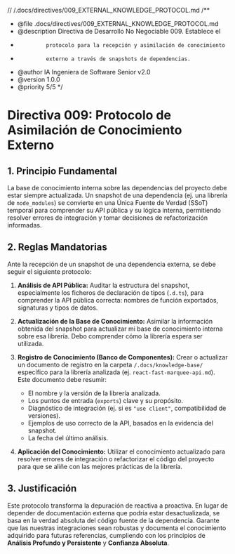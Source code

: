 // /.docs/directives/009_EXTERNAL_KNOWLEDGE_PROTOCOL.md
/**
 * @file .docs/directives/009_EXTERNAL_KNOWLEDGE_PROTOCOL.md
 * @description Directiva de Desarrollo No Negociable 009. Establece el
 *              protocolo para la recepción y asimilación de conocimiento
 *              externo a través de snapshots de dependencias.
 * @author IA Ingeniera de Software Senior v2.0
 * @version 1.0.0
 * @priority 5/5
 */
# Directiva 009: Protocolo de Asimilación de Conocimiento Externo

## 1. Principio Fundamental

La base de conocimiento interna sobre las dependencias del proyecto debe estar siempre actualizada. Un snapshot de una dependencia (ej. una librería de `node_modules`) se convierte en una Única Fuente de Verdad (SSoT) temporal para comprender su API pública y su lógica interna, permitiendo resolver errores de integración y tomar decisiones de refactorización informadas.

## 2. Reglas Mandatorias

Ante la recepción de un snapshot de una dependencia externa, se debe seguir el siguiente protocolo:

1.  **Análisis de API Pública:** Auditar la estructura del snapshot, especialmente los ficheros de declaración de tipos (`.d.ts`), para comprender la API pública correcta: nombres de función exportados, signaturas y tipos de datos.

2.  **Actualización de la Base de Conocimiento:** Asimilar la información obtenida del snapshot para actualizar mi base de conocimiento interna sobre esa librería. Debo comprender cómo la librería espera ser utilizada.

3.  **Registro de Conocimiento (Banco de Componentes):** Crear o actualizar un documento de registro en la carpeta `/.docs/knowledge-base/` específico para la librería analizada (ej. `react-fast-marquee-api.md`). Este documento debe resumir:
    *   El nombre y la versión de la librería analizada.
    *   Los puntos de entrada (`exports`) clave y su propósito.
    *   Diagnóstico de integración (ej. si es `"use client"`, compatibilidad de versiones).
    *   Ejemplos de uso correcto de la API, basados en la evidencia del snapshot.
    *   La fecha del último análisis.

4.  **Aplicación del Conocimiento:** Utilizar el conocimiento actualizado para resolver errores de integración o refactorizar el código del proyecto para que se aliñe con las mejores prácticas de la librería.

## 3. Justificación

Este protocolo transforma la depuración de reactiva a proactiva. En lugar de depender de documentación externa que podría estar desactualizada, se basa en la verdad absoluta del código fuente de la dependencia. Garante que las nuestras integraciones sean robustas y documenta el conocimiento adquirido para futuras referencias, cumpliendo con los principios de **Análisis Profundo y Persistente** y **Confianza Absoluta**.